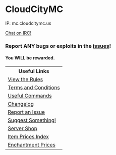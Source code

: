 # CloudCityMC

IP: mc.cloudcitymc.us

[Chat on IRC!](irc)

### Report ANY bugs or exploits in the [issues](http://github.com/CloudCityMC/cloudcitymc.github.io/issues/new)!
#### You WILL be rewarded.

<table>
  <tr>
    <th>Useful Links</th>
  </tr>
  <tr>
    <td><a href="rules">View the Rules</a></td>
  </tr>
  <tr>
    <td><a href="terms">Terms and Conditions</a></td>
  </tr>
  <tr>
    <td><a href="UsefulCommands">Useful Commands</a></td>
  </tr>
  <tr>
    <td><a href="CHANGELOG">Changelog</a></td>
  </tr>
  <tr>
    <td><a href="http://github.com/CloudCityMC/cloudcitymc.github.io/issues/new">Report an Issue</a></td>
  </tr>
  <tr>
    <td><a href="http://feedback.cloudcitymc.us">Suggest Something!</a></td>
  </tr>
  <tr>
    <td><a href="http://store.cloudcitymc.us">Server Shop</a></td>
  </tr>
  <tr>
    <td><a href="ItemPrices">Item Prices Index</a></td>
  </tr>
  <tr>
    <td><a href="enchantments">Enchantment Prices</a></td>
  </tr>
</table>
